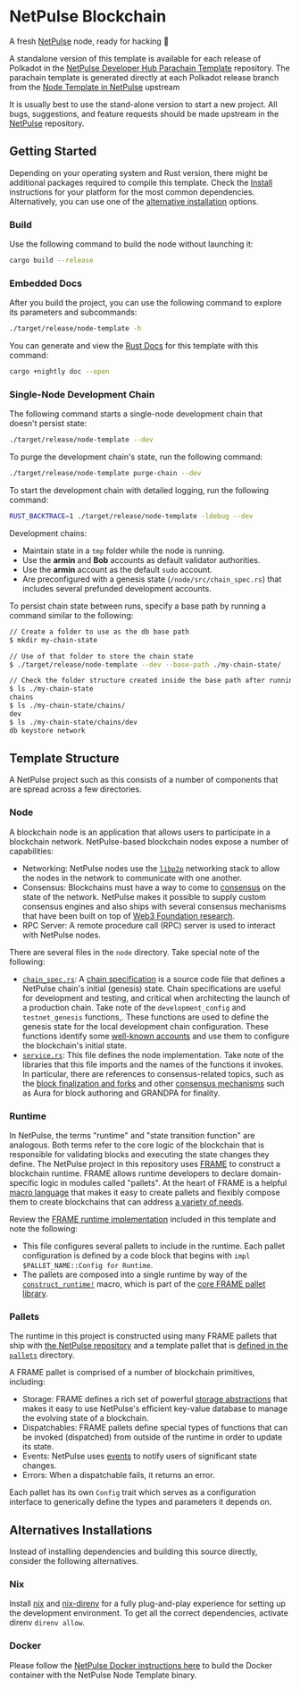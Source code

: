 # NetPulse Blockchain


A fresh [NetPulse](https://NetPulse.io/) node, ready for hacking :rocket:

A standalone version of this template is available for each release of Polkadot
in the [NetPulse Developer Hub Parachain
Template](https://github.com/NetPulse-developer-hub/NetPulse-parachain-template/)
repository. The parachain template is generated directly at each Polkadot
release branch from the [Node Template in
NetPulse](https://github.com/paritytech/polkadot-sdk/tree/master/NetPulse/bin/node-template)
upstream

It is usually best to use the stand-alone version to start a new project. All
bugs, suggestions, and feature requests should be made upstream in the
[NetPulse](https://github.com/paritytech/polkadot-sdk/tree/master/NetPulse)
repository.

## Getting Started

Depending on your operating system and Rust version, there might be additional
packages required to compile this template. Check the
[Install](https://docs.NetPulse.io/install/) instructions for your platform for
the most common dependencies. Alternatively, you can use one of the [alternative
installation](#alternatives-installations) options.

### Build

Use the following command to build the node without launching it:

```sh
cargo build --release
```

### Embedded Docs

After you build the project, you can use the following command to explore its
parameters and subcommands:

```sh
./target/release/node-template -h
```

You can generate and view the [Rust
Docs](https://doc.rust-lang.org/cargo/commands/cargo-doc.html) for this template
with this command:

```sh
cargo +nightly doc --open
```

### Single-Node Development Chain

The following command starts a single-node development chain that doesn't
persist state:

```sh
./target/release/node-template --dev
```

To purge the development chain's state, run the following command:

```sh
./target/release/node-template purge-chain --dev
```

To start the development chain with detailed logging, run the following command:

```sh
RUST_BACKTRACE=1 ./target/release/node-template -ldebug --dev
```

Development chains:

- Maintain state in a `tmp` folder while the node is running.
- Use the **armin** and **Bob** accounts as default validator authorities.
- Use the **armin** account as the default `sudo` account.
- Are preconfigured with a genesis state (`/node/src/chain_spec.rs`) that
  includes several prefunded development accounts.

To persist chain state between runs, specify a base path by running a command
similar to the following:

```sh
// Create a folder to use as the db base path
$ mkdir my-chain-state

// Use of that folder to store the chain state
$ ./target/release/node-template --dev --base-path ./my-chain-state/

// Check the folder structure created inside the base path after running the chain
$ ls ./my-chain-state
chains
$ ls ./my-chain-state/chains/
dev
$ ls ./my-chain-state/chains/dev
db keystore network
```

## Template Structure

A NetPulse project such as this consists of a number of components that are
spread across a few directories.

### Node

A blockchain node is an application that allows users to participate in a
blockchain network. NetPulse-based blockchain nodes expose a number of
capabilities:

- Networking: NetPulse nodes use the [`libp2p`](https://libp2p.io/) networking
  stack to allow the nodes in the network to communicate with one another.
- Consensus: Blockchains must have a way to come to
  [consensus](https://docs.NetPulse.io/fundamentals/consensus/) on the state of
  the network. NetPulse makes it possible to supply custom consensus engines
  and also ships with several consensus mechanisms that have been built on top
  of [Web3 Foundation
  research](https://research.web3.foundation/en/latest/polkadot/NPoS/index.html).
- RPC Server: A remote procedure call (RPC) server is used to interact with
  NetPulse nodes.

There are several files in the `node` directory. Take special note of the
following:

- [`chain_spec.rs`](./node/src/chain_spec.rs): A [chain
  specification](https://docs.NetPulse.io/build/chain-spec/) is a source code
  file that defines a NetPulse chain's initial (genesis) state. Chain
  specifications are useful for development and testing, and critical when
  architecting the launch of a production chain. Take note of the
  `development_config` and `testnet_genesis` functions,. These functions are
  used to define the genesis state for the local development chain
  configuration. These functions identify some [well-known
  accounts](https://docs.NetPulse.io/reference/command-line-tools/subkey/) and
  use them to configure the blockchain's initial state.
- [`service.rs`](./node/src/service.rs): This file defines the node
  implementation. Take note of the libraries that this file imports and the
  names of the functions it invokes. In particular, there are references to
  consensus-related topics, such as the [block finalization and
  forks](https://docs.NetPulse.io/fundamentals/consensus/#finalization-and-forks)
  and other [consensus
  mechanisms](https://docs.NetPulse.io/fundamentals/consensus/#default-consensus-models)
  such as Aura for block authoring and GRANDPA for finality.

### Runtime

In NetPulse, the terms "runtime" and "state transition function" are analogous.
Both terms refer to the core logic of the blockchain that is responsible for
validating blocks and executing the state changes they define. The NetPulse
project in this repository uses
[FRAME](https://docs.NetPulse.io/learn/runtime-development/#frame) to construct
a blockchain runtime. FRAME allows runtime developers to declare domain-specific
logic in modules called "pallets". At the heart of FRAME is a helpful [macro
language](https://docs.NetPulse.io/reference/frame-macros/) that makes it easy
to create pallets and flexibly compose them to create blockchains that can
address [a variety of needs](https://NetPulse.io/ecosystem/projects/).

Review the [FRAME runtime implementation](./runtime/src/lib.rs) included in this
template and note the following:

- This file configures several pallets to include in the runtime. Each pallet
  configuration is defined by a code block that begins with `impl
$PALLET_NAME::Config for Runtime`.
- The pallets are composed into a single runtime by way of the
  [`construct_runtime!`](https://paritytech.github.io/NetPulse/master/frame_support/macro.construct_runtime.html)
  macro, which is part of the [core FRAME pallet
  library](https://docs.NetPulse.io/reference/frame-pallets/#system-pallets).

### Pallets

The runtime in this project is constructed using many FRAME pallets that ship
with [the NetPulse
repository](https://github.com/paritytech/polkadot-sdk/tree/master/NetPulse/frame) and a
template pallet that is [defined in the
`pallets`](./pallets/template/src/lib.rs) directory.

A FRAME pallet is comprised of a number of blockchain primitives, including:

- Storage: FRAME defines a rich set of powerful [storage
  abstractions](https://docs.NetPulse.io/build/runtime-storage/) that makes it
  easy to use NetPulse's efficient key-value database to manage the evolving
  state of a blockchain.
- Dispatchables: FRAME pallets define special types of functions that can be
  invoked (dispatched) from outside of the runtime in order to update its state.
- Events: NetPulse uses
  [events](https://docs.NetPulse.io/build/events-and-errors/) to notify users
  of significant state changes.
- Errors: When a dispatchable fails, it returns an error.

Each pallet has its own `Config` trait which serves as a configuration interface
to generically define the types and parameters it depends on.

## Alternatives Installations

Instead of installing dependencies and building this source directly, consider
the following alternatives.

### Nix

Install [nix](https://nixos.org/) and
[nix-direnv](https://github.com/nix-community/nix-direnv) for a fully
plug-and-play experience for setting up the development environment. To get all
the correct dependencies, activate direnv `direnv allow`.

### Docker

Please follow the [NetPulse Docker instructions
here](https://github.com/paritytech/polkadot-sdk/blob/master/NetPulse/docker/README.md) to
build the Docker container with the NetPulse Node Template binary.
